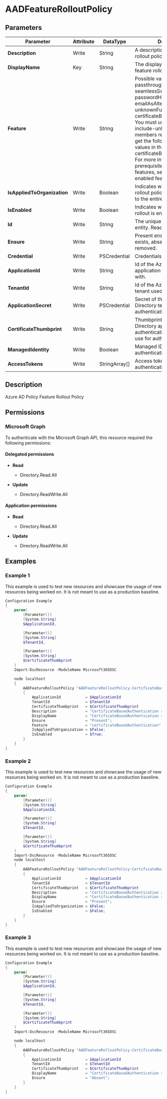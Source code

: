 ﻿# AADFeatureRolloutPolicy

## Parameters

| Parameter | Attribute | DataType | Description | Allowed Values |
| --- | --- | --- | --- | --- |
| **Description** | Write | String | A description for this feature rollout policy. | |
| **DisplayName** | Key | String | The display name for this  feature rollout policy. | |
| **Feature** | Write | String | Possible values are: passthroughAuthentication, seamlessSso, passwordHashSync, emailAsAlternateId, unknownFutureValue, certificateBasedAuthentication. You must use the Prefer: include-unknown-enum-members request header to get the following value or values in this evolvable enum: certificateBasedAuthentication. For more information about the prerequisites for the enabled features, see Prerequisites for enabled features. | `passthroughAuthentication`, `seamlessSso`, `passwordHashSync`, `emailAsAlternateId`, `unknownFutureValue`, `certificateBasedAuthentication` |
| **IsAppliedToOrganization** | Write | Boolean | Indicates whether this feature rollout policy should be applied to the entire organization. | |
| **IsEnabled** | Write | Boolean | Indicates whether the feature rollout is enabled. | |
| **Id** | Write | String | The unique identifier for an entity. Read-only. | |
| **Ensure** | Write | String | Present ensures the policy exists, absent ensures it is removed. | `Present`, `Absent` |
| **Credential** | Write | PSCredential | Credentials of the Admin | |
| **ApplicationId** | Write | String | Id of the Azure Active Directory application to authenticate with. | |
| **TenantId** | Write | String | Id of the Azure Active Directory tenant used for authentication. | |
| **ApplicationSecret** | Write | PSCredential | Secret of the Azure Active Directory tenant used for authentication. | |
| **CertificateThumbprint** | Write | String | Thumbprint of the Azure Active Directory application's authentication certificate to use for authentication. | |
| **ManagedIdentity** | Write | Boolean | Managed ID being used for authentication. | |
| **AccessTokens** | Write | StringArray[] | Access token used for authentication. | |


## Description

Azure AD Policy Feature Rollout Policy

## Permissions

### Microsoft Graph

To authenticate with the Microsoft Graph API, this resource required the following permissions:

#### Delegated permissions

- **Read**

    - Directory.Read.All

- **Update**

    - Directory.ReadWrite.All

#### Application permissions

- **Read**

    - Directory.Read.All

- **Update**

    - Directory.ReadWrite.All

## Examples

### Example 1

This example is used to test new resources and showcase the usage of new resources being worked on.
It is not meant to use as a production baseline.

```powershell
Configuration Example
{
    param(
        [Parameter()]
        [System.String]
        $ApplicationId,

        [Parameter()]
        [System.String]
        $TenantId,

        [Parameter()]
        [System.String]
        $CertificateThumbprint
    )
    Import-DscResource -ModuleName Microsoft365DSC

    node localhost
    {
        AADFeatureRolloutPolicy "AADFeatureRolloutPolicy-CertificateBasedAuthentication rollout policy"
        {
            ApplicationId           = $ApplicationId
            TenantId                = $TenantId
            CertificateThumbprint   = $CertificateThumbprint
            Description             = "CertificateBasedAuthentication rollout policy";
            DisplayName             = "CertificateBasedAuthentication rollout policy";
            Ensure                  = "Present";
            Feature                 = "certificateBasedAuthentication";
            IsAppliedToOrganization = $False;
            IsEnabled               = $True;
        }
    }
}
```

### Example 2

This example is used to test new resources and showcase the usage of new resources being worked on.
It is not meant to use as a production baseline.

```powershell
Configuration Example
{
    param(
        [Parameter()]
        [System.String]
        $ApplicationId,

        [Parameter()]
        [System.String]
        $TenantId,

        [Parameter()]
        [System.String]
        $CertificateThumbprint
    )
    Import-DscResource -ModuleName Microsoft365DSC
    node localhost
    {
        AADFeatureRolloutPolicy "AADFeatureRolloutPolicy-CertificateBasedAuthentication rollout policy"
        {
            ApplicationId           = $ApplicationId
            TenantId                = $TenantId
            CertificateThumbprint   = $CertificateThumbprint
            Description             = "CertificateBasedAuthentication rollout policy";
            DisplayName             = "CertificateBasedAuthentication rollout policy";
            Ensure                  = "Present";
            IsAppliedToOrganization = $False;
            IsEnabled               = $False;
        }
    }
}
```

### Example 3

This example is used to test new resources and showcase the usage of new resources being worked on.
It is not meant to use as a production baseline.

```powershell
Configuration Example
{
    param(
        [Parameter()]
        [System.String]
        $ApplicationId,

        [Parameter()]
        [System.String]
        $TenantId,

        [Parameter()]
        [System.String]
        $CertificateThumbprint
    )
    Import-DscResource -ModuleName Microsoft365DSC

    node localhost
    {
        AADFeatureRolloutPolicy "AADFeatureRolloutPolicy-CertificateBasedAuthentication rollout policy"
        {
            ApplicationId           = $ApplicationId
            TenantId                = $TenantId
            CertificateThumbprint   = $CertificateThumbprint
            DisplayName             = "CertificateBasedAuthentication rollout policy";
            Ensure                  = "Absent";
        }
    }
}
```

